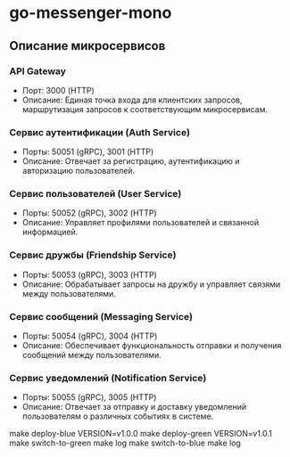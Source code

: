 # go-messenger-mono

## Описание микросервисов

### API Gateway
- Порт: 3000 (HTTP)
- Описание: Единая точка входа для клиентских запросов, маршрутизация запросов к соответствующим микросервисам.

### Сервис аутентификации (Auth Service)
- Порты: 50051 (gRPC), 3001 (HTTP)
- Описание: Отвечает за регистрацию, аутентификацию и авторизацию пользователей.

### Сервис пользователей (User Service)
- Порты: 50052 (gRPC), 3002 (HTTP)
- Описание: Управляет профилями пользователей и связанной информацией.

### Сервис дружбы (Friendship Service)
- Порты: 50053 (gRPC), 3003 (HTTP)
- Описание: Обрабатывает запросы на дружбу и управляет связями между пользователями.

### Сервис сообщений (Messaging Service)
- Порты: 50054 (gRPC), 3004 (HTTP)
- Описание: Обеспечивает функциональность отправки и получения сообщений между пользователями.

### Сервис уведомлений (Notification Service)
- Порты: 50055 (gRPC), 3005 (HTTP)
- Описание: Отвечает за отправку и доставку уведомлений пользователям о различных событиях в системе.


make deploy-blue VERSION=v1.0.0
make deploy-green VERSION=v1.0.1
make switch-to-green
make log
make switch-to-blue
make log
